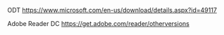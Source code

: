ODT
https://www.microsoft.com/en-us/download/details.aspx?id=49117

Adobe Reader DC
https://get.adobe.com/reader/otherversions
